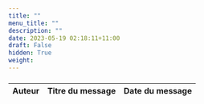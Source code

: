 ```yaml
---
title: ""
menu_title: ""
description: ""
date: 2023-05-19 02:18:11+11:00
draft: False
hidden: True
weight:
---
```

###

**Auteur** | **Titre du message** | **Date du message**  
---|---|---